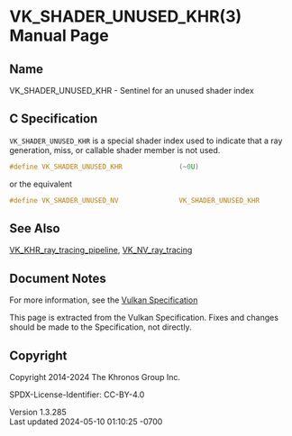 # VK_SHADER_UNUSED_KHR(3) Manual Page

## Name

VK_SHADER_UNUSED_KHR - Sentinel for an unused shader index



## <a href="#_c_specification" class="anchor"></a>C Specification

`VK_SHADER_UNUSED_KHR` is a special shader index used to indicate that a
ray generation, miss, or callable shader member is not used.

``` c
#define VK_SHADER_UNUSED_KHR              (~0U)
```

or the equivalent

``` c
#define VK_SHADER_UNUSED_NV               VK_SHADER_UNUSED_KHR
```

## <a href="#_see_also" class="anchor"></a>See Also

[VK_KHR_ray_tracing_pipeline](https://registry.khronos.org/vulkan/specs/1.3-extensions/man/html/VK_KHR_ray_tracing_pipeline.html),
[VK_NV_ray_tracing](https://registry.khronos.org/vulkan/specs/1.3-extensions/man/html/VK_NV_ray_tracing.html)

## <a href="#_document_notes" class="anchor"></a>Document Notes

For more information, see the <a
href="https://registry.khronos.org/vulkan/specs/1.3-extensions/html/vkspec.html#VK_SHADER_UNUSED_KHR"
target="_blank" rel="noopener">Vulkan Specification</a>

This page is extracted from the Vulkan Specification. Fixes and changes
should be made to the Specification, not directly.

## <a href="#_copyright" class="anchor"></a>Copyright

Copyright 2014-2024 The Khronos Group Inc.

SPDX-License-Identifier: CC-BY-4.0

Version 1.3.285  
Last updated 2024-05-10 01:10:25 -0700
